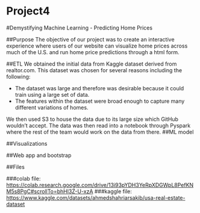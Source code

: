 # Project4

#Demystifying Machine Learning - Predicting Home Prices

##Purpose
The objective of our project was to create an interactive experience where users of our website can visualize home prices across much of the U.S. and run home price predictions through a html form. 

##ETL
We obtained the initial data from Kaggle dataset derived from realtor.com. This dataset was chosen for several reasons including the following:
- The dataset was large and therefore was desirable because it could train using a large set of data.
- The features within the dataset were broad enough to capture many different variations of homes.

We then used S3 to house the data due to its large size which GitHub wouldn’t accept. The data was then read into a notebook through Pyspark where the rest of the team would work on the data from there. 
##ML model

##Visualizations

##Web app and bootstrap

##Files

###colab file: https://colab.research.google.com/drive/13i93pYDH3YeRpXDGWpL8PefKNM5s8PgC#scrollTo=bhHl3Z-U-xzA
###kaggle file: https://www.kaggle.com/datasets/ahmedshahriarsakib/usa-real-estate-dataset


